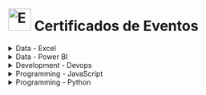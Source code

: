 <!-- # Participação de Eventos -->
# <img src="https://raw.githubusercontent.com/Tarikul-Islam-Anik/Animated-Fluent-Emojis/master/Emojis/Activities/Admission%20Tickets.png" alt="Events" width="45px"> Certificados de Eventos

<details><summary>Data - Excel</summary>
    <ul>
        <li><details><summary>Simplifica Excel Express</summary>
            <ul>
                <li><a href="../cert_ti/05-particip/data/excel/(23-06-17)_Cert_Excel_PH_Simplif_Trein_(Simplifica_Express).pdf">Certificado (PDF)</a></li>
                <li><a href="https://github.com/PedroHeeger/course/tree/main/simplifica_trein/excel/curso_059">Pasta do Projeto</a></li>
                <li><strong>Plataforma:</strong> Simplifica Treinamentos</li>
                <li><strong>Carga Horária:</strong> 10 Horas</li>
                <li><strong>Concluído em:</strong> 17/06/2023</li>
            </ul>
        </details></li>
        <li><details><summary>Semana do Excel</summary>
            <ul>
                <li><a href="../cert_ti/05-particip/data/excel/(23-06-20)_Cert_Excel_PH_Hashtag_Trein_(Semana).pdf">Certificado (PDF)</a></li>
                <li><a href="https://github.com/PedroHeeger/course/tree/main/hashtag/excel/curso_060">Pasta do Projeto</a></li>
                <li><strong>Plataforma:</strong> Hashtag Treinamentos</li>
                <li><strong>Carga Horária:</strong> 8 Horas</li>
                <li><strong>Concluído em:</strong> 15/06/2023</li>
            </ul>
        </details></li>
        <li><details><summary>Semana do Excel na Prática</summary>
            <ul>
                <li><a href="../cert_ti/05-particip/data/excel/(23-06-22)_Cert_Excel_PH_Empowerdata_(Semana).pdf">Certificado (PDF)</a></li>
                <li><a href="https://github.com/PedroHeeger/course/tree/main/empowerdata/excel/curso_065">Pasta do Projeto</a></li>
                <li><strong>Plataforma:</strong> Empowerdata</li>
                <li><strong>Carga Horária:</strong> 8 Horas</li>
                <li><strong>Concluído em:</strong> 22/06/2023</li>
            </ul>
        </details></li>
        <li><details><summary>Imersão Excel</summary>
            <ul>
                <li><a href="../cert_ti/05-particip/data/excel/(23-07-06)_Cert_Excel_PH_Karine_Lago_(Imersao).pdf">Certificado (PDF)</a></li>
                <li><a href="https://github.com/PedroHeeger/course/tree/main/outros/karine_lago/excel/curso_072">Pasta do Projeto</a></li>
                <li><strong>Plataforma:</strong> Karine Lago</li>
                <li><strong>Carga Horária:</strong> 5 Horas</li>
                <li><strong>Concluído em:</strong> 10/07/2023</li>
            </ul>
        </details></li>
    </ul>
</details>

<details><summary>Data - Power BI</summary>
    <ul>
        <li><details><summary>Simplifica Power Excel</summary>
            <ul>
                <li><a href="../cert_ti/05-particip/data/power_bi/(23-05-22)_Cert_Power_BI...Excel_PH_Simplifica_Trein.pdf">Certificado (PDF)</a></li>
                <li><a href="https://github.com/PedroHeeger/course/tree/main/simplifica_trein/power_bi/curso_043">Pasta do Projeto</a></li>
                <li><strong>Plataforma:</strong> Simplifica Treinamentos</li>
                <li><strong>Carga Horária:</strong> 10 Horas</li>
                <li><strong>Concluído em:</strong> 22/05/2023</li>
            </ul>
        </details></li>
        <li><details><summary>Intensivão de Power BI 2023</summary>
            <ul>
                <li><a href="../cert_ti/05-particip/data/power_bi/(23-05-11)_Cert_Power_BI_PH_Hashtag_(Intensivao).pdf">Certificado (PDF)</a></li>
                <li><a href="https://github.com/PedroHeeger/course/tree/main/hashtag/power_bi/curso_041">Pasta do Projeto</a></li>
                <li><strong>Plataforma:</strong> Hashtag Treinamentos</li>
                <li><strong>Carga Horária:</strong> 8 Horas</li>
                <li><strong>Concluído em:</strong> 11/05/2023</li>
            </ul>
        </details></li>
        <li><details><summary>Acelerador de Carreira com Power BI</summary>
            <ul>
                <li><a href="../cert_ti/05-particip/data/power_bi/(23-07-13)_Cert_Power_BI_PH_Empowerdata_(Acelerador...Carreiras).pdf">Certificado (PDF)</a></li>
                <li><a href="https://github.com/PedroHeeger/course/blob/main/empowerdata/power_bi/curso_073">Pasta do Projeto</a></li>
                <li><strong>Plataforma:</strong> Empowerdata</li>
                <li><strong>Carga Horária:</strong> 8 Horas</li>
                <li><strong>Concluído em:</strong> 13/07/2023</li>
            </ul>
        </details></li>
        <li><details><summary>Simplifica Power BI Express</summary>
            <ul>
                <li><a href="../cert_ti/05-particip/data/power_bi/(23-08-15)_Cert_Power_BI_PH_Simplifica_Trein_(Express).pdf">Certificado (PDF)</a></li>
                <li><a href="https://github.com/PedroHeeger/course/tree/main/simplifica_trein/power_bi/curso_075">Pasta do Projeto</a></li>
                <li><strong>Plataforma:</strong> Simplifica Treinamentos</li>
                <li><strong>Carga Horária:</strong> 10 Horas</li>
                <li><strong>Concluído em:</strong> 15/08/2023</li>
            </ul>
        </details></li>
        <li><details><summary>Semana Power BI</summary>
            <ul>
                <li><a href="../cert_ti/05-particip/data/power_bi/(23-11-19)_Cert_Power_BI_PH_Cubo_Tres_(Semana).pdf">Certificado (PDF)</a></li>
                <li><a href="https://github.com/PedroHeeger/course/tree/main/cubo_tres/power_bi/curso_091">Pasta do Projeto</a></li>
                <li><strong>Plataforma:</strong> Cubo Três</li>
                <li><strong>Carga Horária:</strong> 8 Horas</li>
                <li><strong>Concluído em:</strong> 19/11/2023</li>
            </ul>
        </details></li>
    </ul>
</details>

<details><summary>Development - Devops</summary>
    <ul>
        <li><details><summary>Iniciativa Devops</summary>
            <ul>
                <li><a href="../cert_ti/05-particip/development/devops/(22-08-10)_Cert_Devops_PH_Fabricio_Veronez_(Iniciativa_Devops).pdf">Certificado (PDF)</a></li>
                <li><a href="">Pasta do Projeto</a></li>
                <li><strong>Plataforma:</strong> Fabrício Veronez</li>
                <li><strong>Carga Horária:</strong> 10 Horas</li>
                <li><strong>Concluído em:</strong> 10/08/2022</li>
            </ul>
        </details></li>
    </ul>
</details>

<details><summary>Programming - JavaScript</summary>
    <ul>
        <li><details><summary>Intensivão de JavaScript</summary>
            <ul>
                <li><a href="../cert_ti/05-particip/programming/java_script/(23-09-09)_Cert_JavaScript_PH_Hashtag_(Intensivao).pdf">Certificado (PDF)</a></li>
                <li><a href="">Pasta do Projeto</a></li>
                <li><strong>Plataforma:</strong> Hashtag Treinamentos</li>
                <li><strong>Carga Horária:</strong> 5 Horas</li>
                <li><strong>Concluído em:</strong> 01/09/2023</li>
            </ul>
        </details></li>
    </ul>
</details>

<details><summary>Programming - Python</summary>
    <ul>
        <li><details><summary>Intensivão de Python</summary>
            <ul>
                <li><a href="../cert_ti/05-particip/programming/python/(23-05-23)_Cert_Python_PH_Hashtag_(Intesivao).pdf">Certificado (PDF)</a></li>
                <li><a href="">Pasta do Projeto</a></li>
                <li><strong>Plataforma:</strong> Hashtag Treinamentos</li>
                <li><strong>Carga Horária:</strong> 8 Horas</li>
                <li><strong>Concluído em:</strong> 18/05/2023</li>
            </ul>
        </details></li>
        <li><details><summary>Jornada de Python</summary>
            <ul>
                <li><a href="../cert_ti/05-particip/programming/python/(23-07-27)_Cert_Python_PH_Hashtag_(Jornada).pdf">Certificado (PDF)</a></li>
                <li><a href="">Pasta do Projeto</a></li>
                <li><strong>Plataforma:</strong> Hashtag Treinamentos</li>
                <li><strong>Carga Horária:</strong> 8 Horas</li>
                <li><strong>Concluído em:</strong> 27/07/2023</li>
            </ul>
        </details></li>
    </ul>
</details>




<!-- 
<details><summary>Artificial Intelligence (AI)</summary>
    <ul>
        <li><details><summary>Formação Fundamentos de Inteligência Artificial</summary>
            <ul>
                <li><a href="../cert_ti/03-conclu/ai/(24-08-12)_Cert_Formacao_Fundamentos...IA_PH_DIO.pdf">Certificado (PDF)</a></li>
                <li><a href="https://github.com/PedroHeeger/boot/tree/main/dio/ai/boot_024">Pasta do Projeto</a></li>
                <li><strong>Plataforma:</strong> DIO</li>
                <li><strong>Carga Horária:</strong> 10 Horas</li>
                <li><strong>Concluído em:</strong> 12/08/2024</li>
            </ul>
        </details></li>
        <li><details><summary>Bootcamp Nexa - Fundamentos de IA Generativa e Claude 3</summary>
            <ul>
                <li><a href="../cert_ti/03-conclu/ai/(24-09-08)_Cert_Bootcamp_Nexa...IA_Generativa...Claude_3_PH_DIO.pdf">Certificado (PDF)</a></li>
                <li><a href="https://github.com/PedroHeeger/boot/tree/main/dio/ai/boot_028">Pasta do Projeto</a></li>
                <li><strong>Plataforma:</strong> DIO</li>
                <li><strong>Carga Horária:</strong> 10 Horas</li>
                <li><strong>Concluído em:</strong> 08/09/2024</li>
            </ul>
        </details></li>
    </ul>
</details>

<details><summary>Blockchain</summary>
    <ul>
        <li><details><summary>Formação Blockchain Specialist</summary>
            <ul>
                <li><a href="../cert_ti/03-conclu/blockchain/(24-09-09)_Cert_Formacao_Blockchain_Specialist_PH_DIO.pdf">Certificado (PDF)</a></li>
                <li><a href="https://github.com/PedroHeeger/boot/tree/main/dio/blockchain/boot_025/">Pasta do Projeto</a></li>
                <li><strong>Plataforma:</strong> DIO</li>
                <li><strong>Carga Horária:</strong> 25 Horas</li>
                <li><strong>Concluído em:</strong> 09/09/2024</li>
            </ul>
        </details></li>
        <li><details><summary>Formação Web3 Fundamentals</summary>
            <ul>
                <li><a href="../cert_ti/03-conclu/blockchain/(24-09-03)_Cert_Formacao_Web3_Fundamentals_PH_DIO.pdf">Certificado (PDF)</a></li>
                <li><a href="https://github.com/PedroHeeger/boot/tree/main/dio/blockchain/boot_026/">Pasta do Projeto</a></li>
                <li><strong>Plataforma:</strong> DIO</li>
                <li><strong>Carga Horária:</strong> 28 Horas</li>
                <li><strong>Concluído em:</strong> 03/09/2024</li>
            </ul>
        </details></li>
        <li><details><summary>Binance - Blockchain Developer with Solidity</summary>
            <ul>
                <li><a href="../cert_ti/03-conclu/blockchain/(24-09-13)_Cert_Binance-Blockchain...Solidity_PH_DIO.pdf">Certificado (PDF)</a></li>
                <li><a href="https://github.com/PedroHeeger/boot/tree/main/dio/blockchain/boot_027/">Pasta do Projeto</a></li>
                <li><strong>Plataforma:</strong> DIO</li>
                <li><strong>Carga Horária:</strong> 54 Horas</li>
                <li><strong>Concluído em:</strong> 13/09/2024</li>
            </ul>
        </details></li>
    </ul>
</details>

<details><summary>Cloud - AWS</summary>
    <ul>
        <li><details><summary>Bootcamp Cloud AWS</summary>
            <ul>
                <li><a href="../cert_ti/03-conclu/cloud/aws/(23-10-05)_Cert_Bootcamp_Cloud_AWS_PH_DIO.pdf">Certificado (PDF)</a></li>
                <li><a href="https://github.com/PedroHeeger/boot/tree/main/dio/aws/boot_011">Pasta do Projeto</a></li>
                <li><strong>Plataforma:</strong> DIO</li>
                <li><strong>Carga Horária:</strong> 73 Horas</li>
                <li><strong>Concluído em:</strong> 05/10/2023</li>
            </ul>
        </details></li>
        <li><details><summary>Formação AWS Cloud Practitioner Certification</summary>
            <ul>
                <li><a href="../cert_ti/03-conclu/cloud/aws/(23-10-06)_Cert_Formacao_AWS_Cloud_Practitioner_Certification_PH_DIO.pdf">Certificado (PDF)</a></li>
                <li><a href="https://github.com/PedroHeeger/boot/tree/main/dio/aws/boot_012">Pasta do Projeto</a></li>
                <li><strong>Plataforma:</strong> DIO</li>
                <li><strong>Carga Horária:</strong> 28 Horas</li>
                <li><strong>Concluído em:</strong> 06/10/2023</li>
            </ul>
        </details></li>
        <li><details><summary>Descubra a Nuvem AWS - Nexa Resources</summary>
            <ul>
                <li><a href="../cert_ti/03-conclu/cloud/aws/(23-09-14)_Cert_Descubra...Nuvem_AWS-Nexa_Resources_PH_DIO.pdf">Certificado (PDF)</a></li>
                <li><a href="https://github.com/PedroHeeger/boot/tree/main/dio/aws/boot_013">Pasta do Projeto</a></li>
                <li><strong>Plataforma:</strong> DIO</li>
                <li><strong>Carga Horária:</strong> 6 Horas</li>
                <li><strong>Concluído em:</strong> 14/09/2023</li>
            </ul>
        </details></li>
        <li><details><summary>Descubra a Nuvem AWS – LocalizaLabs</summary>
            <ul>
                <li><a href="../cert_ti/03-conclu/cloud/aws/(23-09-14)_Cert_Descubra...Nuvem_AWS-LocalizaLabs_PH_DIO.pdf">Certificado (PDF)</a></li>
                <li><a href="https://github.com/PedroHeeger/boot/tree/main/dio/aws/boot_014">Pasta do Projeto</a></li>
                <li><strong>Plataforma:</strong> DIO</li>
                <li><strong>Carga Horária:</strong> 5 Horas</li>
                <li><strong>Concluído em:</strong> 14/09/2023</li>
            </ul>
        </details></li>
    </ul>
</details>

<details><summary>Data</summary>
    <ul>
        <li><details><summary>Ciência de Dados</summary>
            <ul>
                <li><a href="../cert_ti/03-conclu/data/(22-11-26)_Cert_Geracao...Unimed-BH_Ciencia...Dados_PH_DIO.pdf">Certificado (PDF)</a></li>
                <li><a href="">Pasta do Projeto</a></li>
                <li><strong>Plataforma:</strong> DIO</li>
                <li><strong>Carga Horária:</strong> 126 Horas</li>
                <li><strong>Concluído em:</strong> 26/11/2022</li>
            </ul>
        </details></li>
    </ul>
</details>

<details><summary>DevOps</summary>
    <ul>
        <li><details><summary>Formação DevOps Fundamentals</summary>
            <ul>
                <li><a href="../cert_ti/03-conclu/development/devops/(24-02-23)_Cert_Formacao_DevOps_Fundamentals_PH_DIO.pdf">Certificado (PDF)</a></li>
                <li><a href="https://github.com/PedroHeeger/boot/tree/main/dio/devops/boot_017">Pasta do Projeto</a></li>
                <li><strong>Plataforma:</strong> DIO</li>
                <li><strong>Carga Horária:</strong> 14 Horas</li>
                <li><strong>Concluído em:</strong> 23/02/2024</li>
            </ul>
        </details></li>
        <li><details><summary>Jornada DevOps com AWS - Impulso</summary>
            <ul>
                <li><a href="../cert_ti/03-conclu/development/devops/(24-02-28)_Cert_Jornada_DevOps...AWS-Impulso_PH_DIO.pdf">Certificado (PDF)</a></li>
                <li><a href="https://github.com/PedroHeeger/boot/tree/main/dio/devops/boot_020">Pasta do Projeto</a></li>
                <li><strong>Plataforma:</strong> DIO</li>
                <li><strong>Carga Horária:</strong> 69 Horas</li>
                <li><strong>Concluído em:</strong> 28/02/2024</li>
            </ul>
        </details></li>
    </ul>
</details>

<details><summary>Docker</summary>
    <ul>
        <li><details><summary>Formação Docker Fundamentals</summary>
            <ul>
                <li><a href="../cert_ti/03-conclu/distributed_computing/docker/(23-08-22)_Cert_Formacao_Docker_Fundamentals_PH_DIO.pdf">Certificado (PDF)</a></li>
                <li><a href="https://github.com/PedroHeeger/boot/tree/main/dio/docker/boot_006">Pasta do Projeto</a></li>
                <li><strong>Plataforma:</strong> DIO</li>
                <li><strong>Carga Horária:</strong> 15 Horas</li>
                <li><strong>Concluído em:</strong> 22/08/2023</li>
            </ul>
        </details></li>
    </ul>
</details>

<details><summary>Linux</summary>
    <ul>
        <li><details><summary>Linux do Zero</summary>
            <ul>
                <li><a href="../cert_ti/03-conclu/os/linux/(23-08-03)_Cert_Linux...Zero_PH_DIO.pdf">Certificado (PDF)</a></li>
                <li><a href="https://github.com/PedroHeeger/boot/tree/main/dio/linux/boot_003">Pasta do Projeto</a></li>
                <li><strong>Plataforma:</strong> DIO</li>
                <li><strong>Carga Horária:</strong> 44 Horas</li>
                <li><strong>Concluído em:</strong> 03/08/2023</li>
            </ul>
        </details></li>
        <li><details><summary>Linux Experience</summary>
            <ul>
                <li><a href="../cert_ti/03-conclu/os/linux/(23-08-02)_Cert_Linux_Experience_PH_DIO.pdf">Certificado (PDF)</a></li>
                <li><a href="https://github.com/PedroHeeger/boot/tree/main/dio/linux/boot_004">Pasta do Projeto</a></li>
                <li><strong>Plataforma:</strong> DIO</li>
                <li><strong>Carga Horária:</strong> 42 Horas</li>
                <li><strong>Concluído em:</strong> 02/08/2023</li>
            </ul>
        </details></li>
        <li><details><summary>Formação Linux Fundamentals</summary>
            <ul>
                <li><a href="../cert_ti/03-conclu/os/linux/(23-08-03)_Cert_Formacao_Linux_Fundamentals_PH_DIO.pdf">Certificado (PDF)</a></li>
                <li><a href="https://github.com/PedroHeeger/boot/tree/main/dio/linux/boot_005">Pasta do Projeto</a></li>
                <li><strong>Plataforma:</strong> DIO</li>
                <li><strong>Carga Horária:</strong> 23 Horas</li>
                <li><strong>Concluído em:</strong> 03/08/2023</li>
            </ul>
        </details></li>
    </ul>
</details>

<details><summary>HTML</summary>
    <ul>
        <li><details><summary>Formação HTML Web Developer</summary>
            <ul>
                <li><a href="../cert_ti/03-conclu/programming/html/(23-08-25)_Cert_Formacao_HTML_Web_Developer_PH_DIO.pdf">Certificado (PDF)</a></li>
                <li><a href="https://github.com/PedroHeeger/boot/tree/main/dio/html/boot_007">Pasta do Projeto</a></li>
                <li><strong>Plataforma:</strong> DIO</li>
                <li><strong>Carga Horária:</strong> 21 Horas</li>
                <li><strong>Concluído em:</strong> 25/08/2023</li>
            </ul>
        </details></li>
    </ul>
</details>

<details><summary>Kubernetes</summary>
    <ul>
        <li><details><summary>Formação Kubernetes Fundamentals</summary>
            <ul>
                <li><a href="../cert_ti/03-conclu/distributed_computing/kubernetes/(24-02-20)_Cert_Formacao_Kubernetes_Fundamentals_PH_DIO.pdf">Certificado (PDF)</a></li>
                <li><a href="https://github.com/PedroHeeger/boot/tree/main/dio/kubernetes/boot_015">Pasta do Projeto</a></li>
                <li><strong>Plataforma:</strong> DIO</li>
                <li><strong>Carga Horária:</strong> 19 Horas</li>
                <li><strong>Concluído em:</strong> 20/02/2024</li>
            </ul>
        </details></li>
    </ul>
</details> -->
